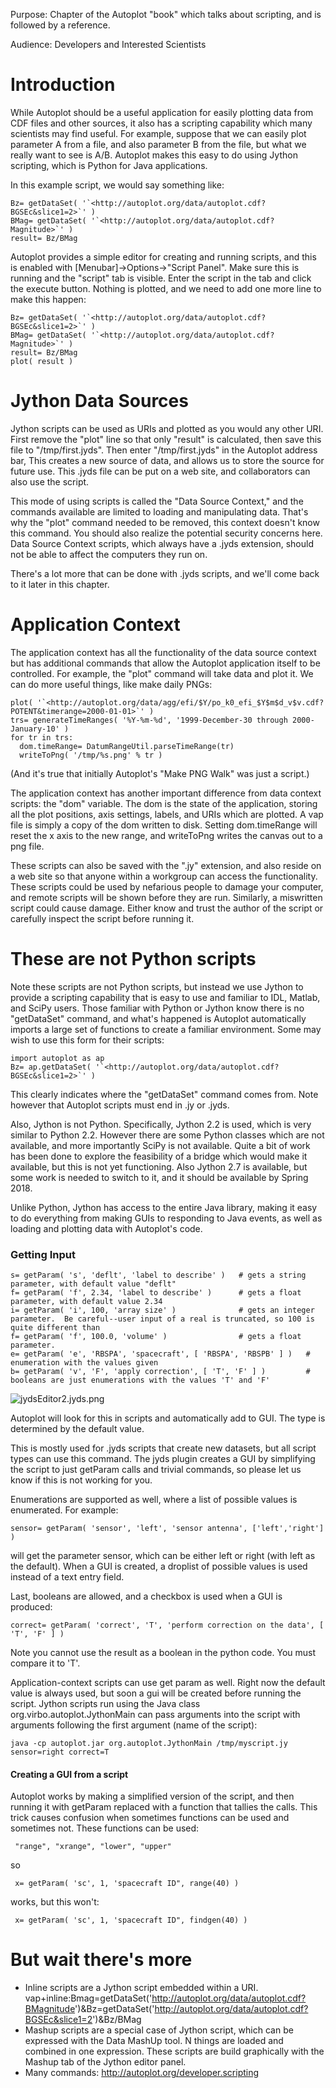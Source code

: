 Purpose: Chapter of the Autoplot "book" which talks about scripting, and
is followed by a reference.

Audience: Developers and Interested Scientists

# Introduction

While Autoplot should be a useful application for easily plotting data
from CDF files and other sources, it also has a scripting capability
which many scientists may find useful. For example, suppose that we can
easily plot parameter A from a file, and also parameter B from the file,
but what we really want to see is A/B. Autoplot makes this easy to do
using Jython scripting, which is Python for Java applications.

In this example script, we would say something like:

```
Bz= getDataSet( '`<http://autoplot.org/data/autoplot.cdf?BGSEc&slice1=2>`' )
BMag= getDataSet( '`<http://autoplot.org/data/autoplot.cdf?Magnitude>`' )
result= Bz/BMag
```

Autoplot provides a simple editor for creating and running scripts, and
this is enabled with \[Menubar\]-\>Options-\>"Script Panel". Make sure
this is running and the "script" tab is visible. Enter the script in the
tab and click the execute button. Nothing is plotted, and we need to add
one more line to make this happen:

```
Bz= getDataSet( '`<http://autoplot.org/data/autoplot.cdf?BGSEc&slice1=2>`' )
BMag= getDataSet( '`<http://autoplot.org/data/autoplot.cdf?Magnitude>`' )
result= Bz/BMag
plot( result )
```

# Jython Data Sources

Jython scripts can be used as URIs and plotted as you would any other
URI. First remove the "plot" line so that only "result" is calculated,
then save this file to "/tmp/first.jyds". Then enter "/tmp/first.jyds"
in the Autoplot address bar, This creates a new source of data, and
allows us to store the source for future use. This .jyds file can be put
on a web site, and collaborators can also use the script.

This mode of using scripts is called the "Data Source Context," and the
commands available are limited to loading and manipulating data. That's
why the "plot" command needed to be removed, this context doesn't know
this command. You should also realize the potential security concerns
here. Data Source Context scripts, which always have a .jyds extension,
should not be able to affect the computers they run on.

There's a lot more that can be done with .jyds scripts, and we'll come
back to it later in this chapter.

# Application Context

The application context has all the functionality of the data source
context but has additional commands that allow the Autoplot application
itself to be controlled. For example, the "plot" command will take data
and plot it. We can do more useful things, like make daily PNGs:

```
plot( '`<http://autoplot.org/data/agg/efi/$Y/po_k0_efi_$Y$m$d_v$v.cdf?POTENT&timerange=2000-01-01>`' )
trs= generateTimeRanges( '%Y-%m-%d', '1999-December-30 through 2000-January-10' )
for tr in trs:
  dom.timeRange= DatumRangeUtil.parseTimeRange(tr)
  writeToPng( '/tmp/%s.png' % tr )
```

(And it's true that initially Autoplot's "Make PNG Walk" was just a
script.)

The application context has another important difference from data
context scripts: the "dom" variable. The dom is the state of the
application, storing all the plot positions, axis settings, labels, and
URIs which are plotted. A vap file is simply a copy of the dom written
to disk. Setting dom.timeRange will reset the x axis to the new range,
and writeToPng writes the canvas out to a png file.

These scripts can also be saved with the ".jy" extension, and also
reside on a web site so that anyone within a workgroup can access the
functionality. These scripts could be used by nefarious people to damage
your computer, and remote scripts will be shown before they are run.
Similarly, a miswritten script could cause damage. Either know and trust
the author of the script or carefully inspect the script before running
it.

# These are not Python scripts

Note these scripts are not Python scripts, but instead we use Jython to
provide a scripting capability that is easy to use and familiar to IDL,
Matlab, and SciPy users. Those familiar with Python or Jython know there
is no "getDataSet" command, and what's happened is Autoplot
automatically imports a large set of functions to create a familiar
environment. Some may wish to use this form for their scripts:

```
import autoplot as ap
Bz= ap.getDataSet( '`<http://autoplot.org/data/autoplot.cdf?BGSEc&slice1=2>`' )
```

This clearly indicates where the "getDataSet" command comes from. Note
however that Autoplot scripts must end in .jy or .jyds.

Also, Jython is not Python. Specifically, Jython 2.2 is used, which is
very similar to Python 2.2. However there are some Python classes which
are not available, and more importantly SciPy is not available. Quite a
bit of work has been done to explore the feasibility of a bridge which
would make it available, but this is not yet functioning. Also Jython
2.7 is available, but some work is needed to switch to it, and it should
be available by Spring 2018.

Unlike Python, Jython has access to the entire Java library, making it
easy to do everything from making GUIs to responding to Java events, as
well as loading and plotting data with Autoplot's code.

### Getting Input

```
s= getParam( 's', 'deflt', 'label to describe' )   # gets a string parameter, with default value "deflt"
f= getParam( 'f', 2.34, 'label to describe' )      # gets a float parameter, with default value 2.34
i= getParam( 'i', 100, 'array size' )              # gets an integer parameter.  Be careful--user input of a real is truncated, so 100 is quite different than
f= getParam( 'f', 100.0, 'volume' )                # gets a float parameter. 
e= getParam( 'e', 'RBSPA', 'spacecraft', [ 'RBSPA', 'RBSPB' ] )   # enumeration with the values given
b= getParam( 'v', 'F', 'apply correction', [ 'T', 'F' ] )         # booleans are just enumerations with the values 'T' and 'F'
```

![jydsEditor2.jyds.png](jydsEditor2.jyds.png "jydsEditor2.jyds.png")

Autoplot will look for this in scripts and automatically add to GUI. The
type is determined by the default value.

This is mostly used for .jyds scripts that create new datasets, but all
script types can use this command. The jyds plugin creates a GUI by
simplifying the script to just getParam calls and trivial commands, so
please let us know if this is not working for you.

Enumerations are supported as well, where a list of possible values is
enumerated. For example:

```
sensor= getParam( 'sensor', 'left', 'sensor antenna', ['left','right'] )
```

will get the parameter sensor, which can be either left or right (with
left as the default). When a GUI is created, a droplist of possible
values is used instead of a text entry field.

Last, booleans are allowed, and a checkbox is used when a GUI is
produced:

```
correct= getParam( 'correct', 'T', 'perform correction on the data', [ 'T', 'F' ] )
```

Note you cannot use the result as a boolean in the python code. You must
compare it to 'T'.

Application-context scripts can use get param as well. Right now the
default value is always used, but soon a gui will be created before
running the script. Jython scripts run using the Java class
org.virbo.autoplot.JythonMain can pass arguments into the script with
arguments following the first argument (name of the script):

```
java -cp autoplot.jar org.autoplot.JythonMain /tmp/myscript.jy sensor=right correct=T
```

#### Creating a GUI from a script

Autoplot works by making a simplified version of the script, and then
running it with getParam replaced with a function that tallies the
calls. This trick causes confusion when sometimes functions can be used
and sometimes not. These functions can be used:

```
 "range", "xrange", "lower", "upper"
```

so

```
 x= getParam( 'sc', 1, 'spacecraft ID", range(40) )
```

works, but this won't:

```
 x= getParam( 'sc', 1, 'spacecraft ID", findgen(40) )
```

# But wait there's more

  - Inline scripts are a Jython script embedded within a URI.
    vap+inline:Bmag=getDataSet('<http://autoplot.org/data/autoplot.cdf?BMagnitude>')\&Bz=getDataSet('<http://autoplot.org/data/autoplot.cdf?BGSEc&slice1=2>')\&Bz/BMag
  - Mashup scripts are a special case of Jython script, which can be
    expressed with the Data MashUp tool. N things are loaded and
    combined in one expression. These scripts are build graphically with
    the Mashup tab of the Jython editor panel.
  - Many commands: <http://autoplot.org/developer.scripting>

